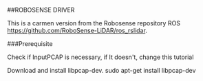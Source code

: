 ##ROBOSENSE DRIVER

This is a carmen version from the Robosense repository ROS
  https://github.com/RoboSense-LiDAR/ros_rslidar.

###Prerequisite

Check if InputPCAP is necessary, if It doesn't, change this tutorial

Download and install libpcap-dev.
  sudo apt-get install libpcap-dev
